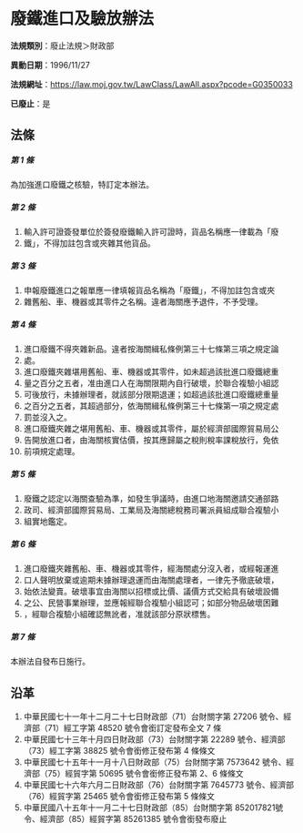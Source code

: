 # 廢鐵進口及驗放辦法

**法規類別**：廢止法規＞財政部

**異動日期**：1996/11/27  

**法規網址**：https://law.moj.gov.tw/LawClass/LawAll.aspx?pcode=G0350033

**已廢止**：是



## 法條
##### 第 1 條
為加強進口廢鐵之核驗，特訂定本辦法。

##### 第 2 條
1. 輸入許可證簽發單位於簽發廢鐵輸入許可證時，貨品名稱應一律載為「廢
1. 鐵」，不得加註包含或夾雜其他貨品。

##### 第 3 條
1. 申報廢鐵進口之報單應一律填報貨品名稱為「廢鐵」，不得加註包含或夾
1. 雜舊船、車、機器或其零件之名稱。違者海關應予退件，不予受理。

##### 第 4 條
1. 進口廢鐵不得夾雜新品。違者按海關緝私條例第三十七條第三項之規定論
1. 處。
1. 進口廢鐵夾雜堪用舊船、車、機器或其零件，如未超過該批進口廢鐵總重
1. 量之百分之五者，准由進口人在海關限期內自行破壞，於聯合複驗小組認
1. 可後放行，未據辦理者，就該部分限期退運；如超過該批進口廢鐵總重量
1. 之百分之五者，其超過部分，依海關緝私條例第三十七條第一項之規定處
1. 罰並沒入之。
1. 進口廢鐵夾雜之堪用舊船、車、機器或其零件，屬於經濟部國際貿易局公
1. 告開放進口者，由海關核實估價，按其應歸屬之稅則稅率課稅放行，免依
1. 前項規定處理。

##### 第 5 條
1. 廢鐵之認定以海關查驗為準，如發生爭議時，由進口地海關邀請交通部路
1. 政司、經濟部國際貿易局、工業局及海關總稅務司署派員組成聯合複驗小
1. 組實地鑑定。

##### 第 6 條
1. 進口廢鐵夾雜舊船、車、機器或其零件，經海關處分沒入者，或經報運進
1. 口人聲明放棄或逾期未據辦理退運而由海關處理者，一律先予徹底破壞，
1. 始依法變賣。破壞事宜由海關以招標或比價、議價方式交給具有破壞設備
1. 之公、民營事業辦理，並應報經聯合複驗小組認可；如部分物品破壞困難
1. ，經聯合複驗小組確認無訛者，准就該部分原狀標售。

##### 第 7 條
本辦法自發布日施行。

## 沿革
1. 中華民國七十一年十二月二十七日財政部（71）台財關字第 27206  號令、經濟部（71）經工字第 48520  號令會銜訂定發布全文 7  條
1. 中華民國七十三年十月四日財政部（73）台財關字第 22289  號令、經濟部（73）經工字第 38825  號令會銜修正發布第 4  條條文
1. 中華民國七十五年十一月十八日財政部（75）台財關字第 7573642  號令、經濟部（75）經貿字第 50695  號令會銜修正發布第 2、6 條條文
1. 中華民國七十六年六月二日財政部（76）台財關字第 7645773  號令、經濟部（76）經貿字第 25465  號令會銜修正發布第 5  條條文
1. 中華民國八十五年十一月二十七日財政部（85）台財關字第 852017821號令、經濟部（85）經貿字第 85261385 號令會銜發布廢止
